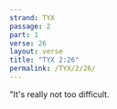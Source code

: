 ```yaml
---
strand: TYX
passage: 2
part: 1
verse: 26
layout: verse
title: "TYX 2:26"
permalink: /TYX/2/26/
---
```

"It's really not too difficult.
